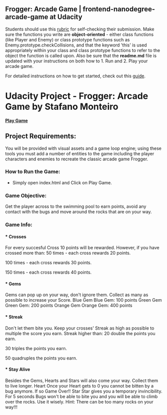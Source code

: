 Frogger: Arcade Game  |  frontend-nanodegree-arcade-game at Udacity
----------------------------------------------------------

Students should use this [rubric](https://review.udacity.com/#!/projects/2696458597/rubric) for self-checking their submission. Make sure the functions you write are **object-oriented** - either class functions (like Player and Enemy) or class prototype functions such as Enemy.prototype.checkCollisions, and that the keyword 'this' is used appropriately within your class and class prototype functions to refer to the object the function is called upon. Also be sure that the **readme.md** file is updated with your instructions on both how to 1. Run and 2. Play your arcade game.

For detailed instructions on how to get started, check out this [guide](https://docs.google.com/document/d/1v01aScPjSWCCWQLIpFqvg3-vXLH2e8_SZQKC8jNO0Dc/pub?embedded=true).



# Udacity Project - Frogger: Arcade Game by Stafano Monteiro


**[Play Game](https://stefanomonteiro.github.io/)**

## **Project Requirements:**


You will be provided with visual assets and a game loop engine; using these tools you must add a number of entities to the game including the player characters and enemies to recreate the classic arcade game Frogger.




### **How to Run the Game:**

* Simply open index.html and Click on Play Game.





### **Game Objective:**

Get the player across to the swimming pool to earn points, avoid any contact with the bugs and move around the rocks that are on your way.




### **Game Info:**



#### * Crosses

For every succesful Cross 10 points will be rewarded.
However, if you have crossed more than:
50 times - each cross rewards 20 points.

100 times - each cross rewards 30 points.

150 times - each cross rewards 40 points.



#### * Gems

Gems can pop up on your way, don't ignore them. Collect as many as possible to increase your Score.
Blue Gem
Blue Gem: 100 points
Green Gem
Green Gem: 200 points
Orange Gem
Orange Gem: 400 points



#### * Streak

Don't let them bite you. Keep your crosses' Streak as high as possible to multiple the score you earn.
Streak higher than:
20 double the points you earn.

30 triples the points you earn.

50 quadruples the points you earn.



#### * Stay Alive

Besides the Gems, Hearts and Stars will also come your way. Collect them to live longer.
Heart
Once your Heart gets to 0 you cannot be bitten by a bug anymore. If so Game Over!!
Star
Star gives you a temporary invincibility. For 5 seconds Bugs won't be able to bite you and you will be able to climb over the rocks. Use it wisely. Hint: There can be too many rocks on your way!!!
